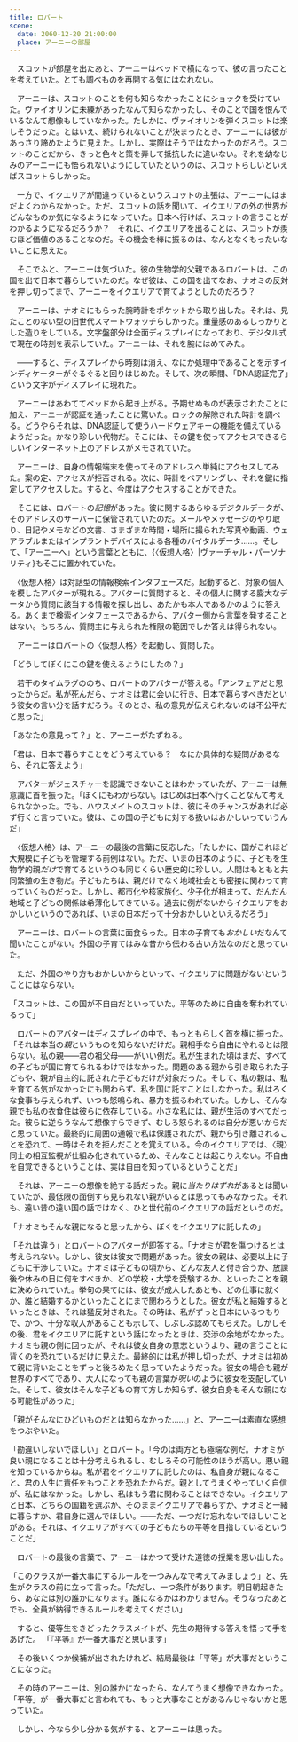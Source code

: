 ```yaml
---
title: ロバート
scene:
  date: 2060-12-20 21:00:00
  place: アーニーの部屋
---
```


　スコットが部屋を出たあと、アーニーはベッドで横になって、彼の言ったことを考えていた。とても調べものを再開する気にはなれない。

　アーニーは、スコットのことを何も知らなかったことにショックを受けていた。ヴァイオリンに未練があったなんて知らなかったし、そのことで国を恨んでいるなんて想像もしていなかった。たしかに、ヴァイオリンを弾くスコットは楽しそうだった。とはいえ、続けられないことが決まったとき、アーニーには彼があっさり諦めたように見えた。しかし、実際はそうではなかったのだろう。スコットのことだから、きっと色々と策を弄して抵抗したに違いない。それを幼なじみのアーニーにも悟られないようにしていたというのは、スコットらしいといえばスコットらしかった。

　一方で、イクエリアが間違っているというスコットの主張は、アーニーにはまだよくわからなかった。ただ、スコットの話を聞いて、イクエリアの外の世界がどんなものか気になるようになっていた。日本へ行けば、スコットの言うことがわかるようになるだろうか？　それに、イクエリアを出ることは、スコットが羨むほど価値のあることなのだ。その機会を棒に振るのは、なんとなくもったいないことに思えた。

　そこでふと、アーニーは気づいた。彼の生物学的父親であるロバートは、この国を出て日本で暮らしていたのだ。なぜ彼は、この国を出てなお、ナオミの反対を押し切ってまで、アーニーをイクエリアで育てようとしたのだろう？

　アーニーは、ナオミにもらった腕時計をポケットから取り出した。それは、見たことのない型の旧世代スマートウォッチらしかった。重量感のあるしっかりとした造りをしている。文字盤部分は全面ディスプレイになっており、デジタル式で現在の時刻を表示していた。アーニーは、それを腕にはめてみた。

　——すると、ディスプレイから時刻は消え、なにか処理中であることを示すインディケーターがぐるぐると回りはじめた。そして、次の瞬間、「DNA認証完了」という文字がディスプレイに現れた。

　アーニーはあわててベッドから起き上がる。予期せぬものが表示されたことに加え、アーニーが認証を通ったことに驚いた。ロックの解除された時計を調べる。どうやらそれは、DNA認証して使うハードウェアキーの機能を備えているようだった。かなり珍しい代物だ。そこには、その鍵を使ってアクセスできるらしいインターネット上のアドレスがメモされていた。

　アーニーは、自身の情報端末を使ってそのアドレスへ単純にアクセスしてみた。案の定、アクセスが拒否される。次に、時計をペアリングし、それを鍵に指定してアクセスした。すると、今度はアクセスすることができた。

　そこには、ロバートの*記憶*があった。彼に関するあらゆるデジタルデータが、そのアドレスのサーバーに保管されていたのだ。メールやメッセージのやり取り、日記やメモなどの文書、さまざまな時間・場所に撮られた写真や動画、ウェアラブルまたはインプラントデバイスによる各種のバイタルデータ……。そして、「アーニーへ」という言葉とともに、{〈仮想人格〉|ヴァーチャル・パーソナリティ}もそこに置かれていた。

　〈仮想人格〉は対話型の情報検索インタフェースだ。起動すると、対象の個人を模したアバターが現れる。アバターに質問すると、その個人に関する膨大なデータから質問に該当する情報を探し出し、あたかも本人であるかのように答える。あくまで検索インタフェースであるから、アバター側から言葉を発することはない。もちろん、質問主に与えられた権限の範囲でしか答えは得られない。

　アーニーはロバートの〈仮想人格〉を起動し、質問した。

「どうしてぼくにこの鍵を使えるようにしたの？」

　若干のタイムラグののち、ロバートのアバターが答える。「アンフェアだと思ったからだ。私が死んだら、ナオミは君に会いに行き、日本で暮らすべきだという彼女の言い分を話すだろう。そのとき、私の意見が伝えられないのは不公平だと思った」

「あなたの意見って？」と、アーニーがたずねる。

「君は、日本で暮らすことをどう考えている？　なにか具体的な疑問があるなら、それに答えよう」

　アバターがジェスチャーを認識できないことはわかっていたが、アーニーは無意識に首を振った。「ぼくにもわからない。はじめは日本へ行くことなんて考えられなかった。でも、ハウスメイトのスコットは、彼にそのチャンスがあれば必ず行くと言っていた。彼は、この国の子どもに対する扱いはおかしいっていうんだ」

　〈仮想人格〉は、アーニーの最後の言葉に反応した。「たしかに、国がこれほど大規模に子どもを管理する前例はない。ただ、いまの日本のように、子どもを生物学的親*だけ*で育てるというのも同じくらい歴史的に珍しい。人間はもともと共同繁殖の生き物だ。子どもたちは、親だけでなく地域社会とも密接に関わって育っていくものだった。しかし、都市化や核家族化、少子化が相まって、だんだん地域と子どもの関係は希薄化してきている。過去に例がないからイクエリアをおかしいというのであれば、いまの日本だって十分おかしいといえるだろう」

　アーニーは、ロバートの言葉に面食らった。日本の子育ても*おかしい*だなんて聞いたことがない。外国の子育てはみな昔から伝わる古い方法なのだと思っていた。

　ただ、外国のやり方もおかしいからといって、イクエリアに問題がないということにはならない。

「スコットは、この国が不自由だといっていた。平等のために自由を奪われているって」

　ロバートのアバターはディスプレイの中で、もっともらしく首を横に振った。「それは本当の*親*というものを知らないだけだ。親相手なら自由にやれるとは限らない。私の親——君の祖父母——がいい例だ。私が生まれた頃はまだ、すべての子どもが国に育てられるわけではなかった。問題のある親から引き取られた子どもや、親が自主的に託された子どもだけが対象だった。そして、私の親は、私を育てる気がなかったにも関わらず、私を国に託すことはしなかった。私はろくな食事も与えられず、いつも怒鳴られ、暴力を振るわれていた。しかし、そんな親でも私の衣食住は彼らに依存している。小さな私には、親が生活のすべてだった。彼らに逆らうなんて想像すらできず、むしろ怒られるのは自分が悪いからだと思っていた。最終的に周囲の通報で私は保護されたが、親から引き離されることを恐れて、一時はそれを拒んだことを覚えている。今のイクエリアでは、〈親〉同士の相互監視が仕組み化されているため、そんなことは起こりえない。不自由を自覚できるということは、実は自由を知っているということだ」

　それは、アーニーの想像を絶する話だった。親に*当たりはずれ*があるとは聞いていたが、最低限の面倒すら見られない親がいるとは思ってもみなかった。それも、遠い昔の遠い国の話ではなく、ひと世代前のイクエリアの話だというのだ。

「ナオミもそんな親になると思ったから、ぼくをイクエリアに託したの」

「それは違う」とロバートのアバターが即答する。「ナオミが君を傷つけるとは考えられない。しかし、彼女は彼女で問題があった。彼女の親は、必要以上に子どもに干渉していた。ナオミは子どもの頃から、どんな友人と付き合うか、放課後や休みの日に何をすべきか、どの学校・大学を受験するか、といったことを親に決められていた。挙句の果てには、彼女が成人したあとも、どの仕事に就くか、誰と結婚するかといったことにまで関わろうとした。彼女が私と結婚するといったときは、それは猛反対された。その時は、私がずっと日本にいるつもりで、かつ、十分な収入があることも示して、しぶしぶ認めてもらえた。しかしその後、君をイクエリアに託すという話になったときは、交渉の余地がなかった。ナオミも親の側に回ったが、それは彼女自身の意志というより、親の言うことに背くのを恐れているだけに見えた。最終的には私が押し切ったが、ナオミは初めて親に背いたことをずっと後ろめたく思っていたようだった。彼女の場合も親が世界のすべてであり、大人になっても親の言葉が*呪い*のように彼女を支配していた。そして、彼女はそんな子どもの育て方しか知らず、彼女自身もそんな親になる可能性があった」

「親がそんなにひどいものだとは知らなかった……」と、アーニーは素直な感想をつぶやいた。

「勘違いしないでほしい」とロバート。「今のは両方とも極端な例だ。ナオミが良い親になることは十分考えられるし、むしろその可能性のほうが高い。悪い親を知っているからね。私が君をイクエリアに託したのは、私自身が親になること、君の人生に責任をもつことを恐れたからだ。親としてうまくやっていく自信が、私にはなかった。しかし、私はもう君に関わることはできない。イクエリアと日本、どちらの国籍を選ぶか、そのままイクエリアで暮らすか、ナオミと一緒に暮らすか、君自身に選んでほしい。——ただ、一つだけ忘れないでほしいことがある。それは、イクエリアがすべての子どもたちの平等を目指しているということだ」

　ロバートの最後の言葉で、アーニーはかつて受けた道徳の授業を思い出した。

「このクラスが一番大事にするルールを一つみんなで考えてみましょう」と、先生がクラスの前に立って言った。「ただし、一つ条件があります。明日朝起きたら、あなたは別の誰かになります。誰になるかはわかりません。そうなったあとでも、全員が納得できるルールを考えてください」

　すると、優等生をきどったクラスメイトが、先生の期待する答えを悟って手をあげた。
「『平等』が一番大事だと思います」

　その後いくつか候補が出されたけれど、結局最後は「平等」が大事だということになった。

　その時のアーニーは、別の誰かになったら、なんてうまく想像できなかった。「平等」が一番大事だと言われても、もっと大事なことがあるんじゃないかと思っていた。

　しかし、今なら少し分かる気がする、とアーニーは思った。
